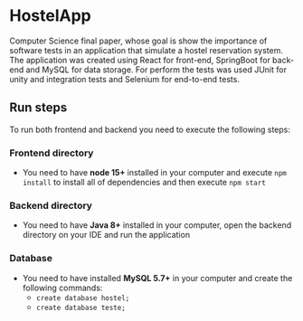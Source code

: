 # HostelApp

  Computer Science final paper, whose goal is show the importance of software tests in an application that simulate a hostel reservation system. The application was created using React for front-end, SpringBoot for back-end and MySQL for data storage.
  For perform the tests was used JUnit for unity and integration tests and Selenium for end-to-end tests.

## Run steps

  To run both frontend and backend you need to execute the following steps:
  
 ### Frontend directory
  - You need to have **node 15+** installed in your computer and execute `npm install` to install all of dependencies and then execute `npm start`
 
 ### Backend directory
  - You need to have **Java 8+** installed in your computer, open the backend directory on your IDE and run the application

### Database
  - You need to have installed **MySQL 5.7+** in your computer and create the following commands:
    - `create database hostel;`
    - `create database teste;`
